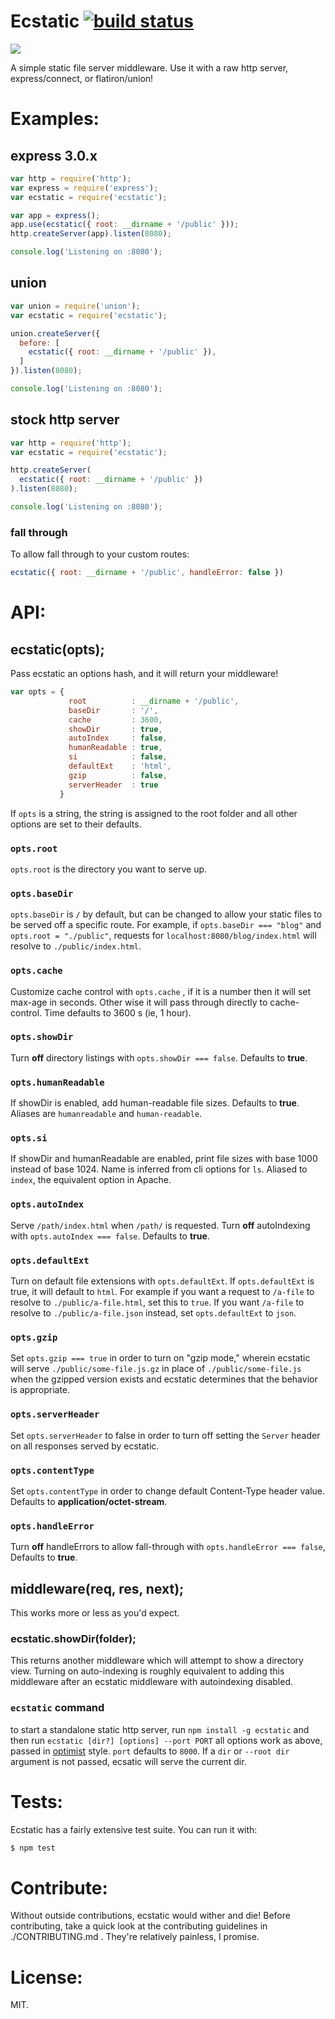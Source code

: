 # Ecstatic [![build status](https://secure.travis-ci.org/jfhbrook/node-ecstatic.png)](http://travis-ci.org/jfhbrook/node-ecstatic)

![](http://imgur.com/vhub5.png)

A simple static file server middleware. Use it with a raw http server,
express/connect, or flatiron/union!

# Examples:

## express 3.0.x

``` js
var http = require('http');
var express = require('express');
var ecstatic = require('ecstatic');

var app = express();
app.use(ecstatic({ root: __dirname + '/public' }));
http.createServer(app).listen(8080);

console.log('Listening on :8080');
```

## union

``` js
var union = require('union');
var ecstatic = require('ecstatic');

union.createServer({
  before: [
    ecstatic({ root: __dirname + '/public' }),
  ]
}).listen(8080);

console.log('Listening on :8080');
```

## stock http server

``` js
var http = require('http');
var ecstatic = require('ecstatic');

http.createServer(
  ecstatic({ root: __dirname + '/public' })
).listen(8080);

console.log('Listening on :8080');
```
### fall through
To allow fall through to your custom routes:

```js
ecstatic({ root: __dirname + '/public', handleError: false })
```

# API:

## ecstatic(opts);

Pass ecstatic an options hash, and it will return your middleware!

```js
var opts = {
             root          : __dirname + '/public',
             baseDir       : '/',
             cache         : 3600,
             showDir       : true,
             autoIndex     : false,
             humanReadable : true,
             si            : false,
             defaultExt    : 'html',
             gzip          : false,
             serverHeader  : true
           }
```

If `opts` is a string, the string is assigned to the root folder and all other
options are set to their defaults.

### `opts.root` 

`opts.root` is the directory you want to serve up.

### `opts.baseDir`

`opts.baseDir` is `/` by default, but can be changed to allow your static files
to be served off a specific route. For example, if `opts.baseDir === "blog"`
and `opts.root = "./public"`, requests for `localhost:8080/blog/index.html` will
resolve to `./public/index.html`.

### `opts.cache`

Customize cache control with `opts.cache` , if it is a number then it will set max-age in seconds.
Other wise it will pass through directly to cache-control. Time defaults to 3600 s (ie, 1 hour).

### `opts.showDir`

Turn **off** directory listings with `opts.showDir === false`. Defaults to **true**.

### `opts.humanReadable`

If showDir is enabled, add human-readable file sizes. Defaults to **true**.
Aliases are `humanreadable` and `human-readable`.

### `opts.si`

If showDir and humanReadable are enabled, print file sizes with base 1000 instead
of base 1024. Name is inferred from cli options for `ls`. Aliased to `index`, the
equivalent option in Apache.

### `opts.autoIndex`

Serve `/path/index.html` when `/path/` is requested.
Turn **off** autoIndexing with `opts.autoIndex === false`. Defaults to **true**.

### `opts.defaultExt`

Turn on default file extensions with `opts.defaultExt`. If `opts.defaultExt` is
true, it will default to `html`. For example if you want a request to `/a-file`
to resolve to `./public/a-file.html`, set this to `true`. If you want
`/a-file` to resolve to `./public/a-file.json` instead, set `opts.defaultExt` to
`json`.

### `opts.gzip`

Set `opts.gzip === true` in order to turn on "gzip mode," wherein ecstatic will
serve `./public/some-file.js.gz` in place of `./public/some-file.js` when the
gzipped version exists and ecstatic determines that the behavior is appropriate.

### `opts.serverHeader`

Set `opts.serverHeader` to false in order to turn off setting the `Server` header
on all responses served by ecstatic.

### `opts.contentType`

Set `opts.contentType` in order to change default Content-Type header value.
Defaults to **application/octet-stream**.

### `opts.handleError`

Turn **off** handleErrors to allow fall-through with `opts.handleError === false`, Defaults to **true**.

## middleware(req, res, next);

This works more or less as you'd expect.

### ecstatic.showDir(folder);

This returns another middleware which will attempt to show a directory view. Turning on auto-indexing is roughly equivalent to adding this middleware after an ecstatic middleware with autoindexing disabled.

### `ecstatic` command

to start a standalone static http server,
run `npm install -g ecstatic` and then run `ecstatic [dir?] [options] --port PORT`
all options work as above, passed in [optimist](https://github.com/substack/node-optimist) style.
`port` defaults to `8000`. If a `dir` or `--root dir` argument is not passed, ecsatic will
serve the current dir.

# Tests:

Ecstatic has a fairly extensive test suite. You can run it with:

```sh
$ npm test
```

# Contribute:

Without outside contributions, ecstatic would wither and die! Before
contributing, take a quick look at the contributing guidelines in
./CONTRIBUTING.md . They're relatively painless, I promise.

# License:

MIT.
